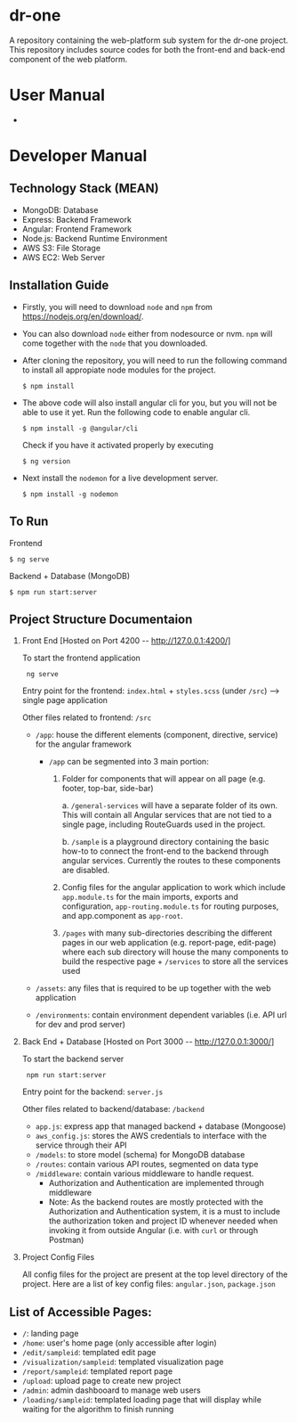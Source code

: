 # dr-one
A repository containing the web-platform sub system for the dr-one project. This repository includes source codes for both the front-end and back-end component of the web platform.

# User Manual
-

# Developer Manual

## Technology Stack (MEAN)
* MongoDB: Database
* Express: Backend Framework
* Angular: Frontend Framework
* Node.js: Backend Runtime Environment
* AWS S3: File Storage
* AWS EC2: Web Server

## Installation Guide
* Firstly, you will need to download `node` and `npm` from https://nodejs.org/en/download/.
* You can also download `node` either from nodesource or nvm. `npm` will come together with the `node` that you downloaded.

* After cloning the repository, you will need to run the following command to install all appropiate node modules for the project.

    ``` $ npm install ```

* The above code will also install angular cli for you, but you will not be able to use it yet. Run the following code to enable angular cli.

    ``` $ npm install -g @angular/cli ```

    Check if you have it activated properly by executing

    ``` $ ng version ```

* Next install the `nodemon` for a live development server.
    
    ``` $ npm install -g nodemon ```


## To Run

Frontend

    $ ng serve

Backend + Database (MongoDB)

    $ npm run start:server

## Project Structure Documentaion
1. Front End [Hosted on Port 4200 -- http://127.0.0.1:4200/]

    To start the frontend application

        ng serve

    Entry point for the frontend: `index.html` + `styles.scss` (under `/src`) --> single page application

    Other files related to frontend: `/src`

    * `/app`: house the different elements (component, directive, service) for the angular framework

      * `/app` can be segmented into 3 main portion:
      
        1. Folder for components that will appear on all page (e.g. footer, top-bar, side-bar)
        
            a. `/general-services` will have a separate folder of its own. This will contain all Angular services that are not tied to a single page, including RouteGuards used in the project.

            b. `/sample` is a playground directory containing the basic how-to to connect the front-end to the backend through angular services. Currently the routes to these components are disabled.

        2. Config files for the angular application to work which include `app.module.ts` for the main imports, exports and configuration, `app-routing.module.ts` for routing purposes, and app.component as `app-root`.

        3. `/pages` with many sub-directories describing the different pages in our web application (e.g. report-page, edit-page) where each sub directory will house the many components to build the respective page + `/services` to store all the services used

    * `/assets`: any files that is required to be up together with the web application 
    * `/environments`: contain environment dependent variables (i.e. API url for dev and prod server)

2. Back End + Database [Hosted on Port 3000 -- http://127.0.0.1:3000/]

    To start the backend server

        npm run start:server
    
    Entry point for the backend: `server.js`

    Other files related to backend/database: `/backend`
    
    * `app.js`: express app that managed backend + database (Mongoose)
    * `aws_config.js`: stores the AWS credentials to interface with the service through their API
    * `/models`: to store model (schema) for MongoDB database
    * `/routes`: contain various API routes, segmented on data type
    * `/middleware`: contain various middleware to handle request.
      * Authorization and Authentication are implemented through middleware
      * Note: As the backend routes are mostly protected with the Authorization and Authentication system, it is a must to include the authorization token and project ID whenever needed when invoking it from outside Angular (i.e. with `curl` or through Postman)

3. Project Config Files
    
    All config files for the project are present at the top level directory of the project. Here are a list of key config files: `angular.json`, `package.json`

## List of Accessible Pages:
* `/`: landing page
* `/home`: user's home page (only accessible after login)
* `/edit/sampleid`: templated edit page
* `/visualization/sampleid`: templated visualization page
* `/report/sampleid`: templated report page
* `/upload`: upload page to create new project
* `/admin`: admin dashbooard to manage web users
* `/loading/sampleid`: templated loading page that will display while waiting for the algorithm to finish running
